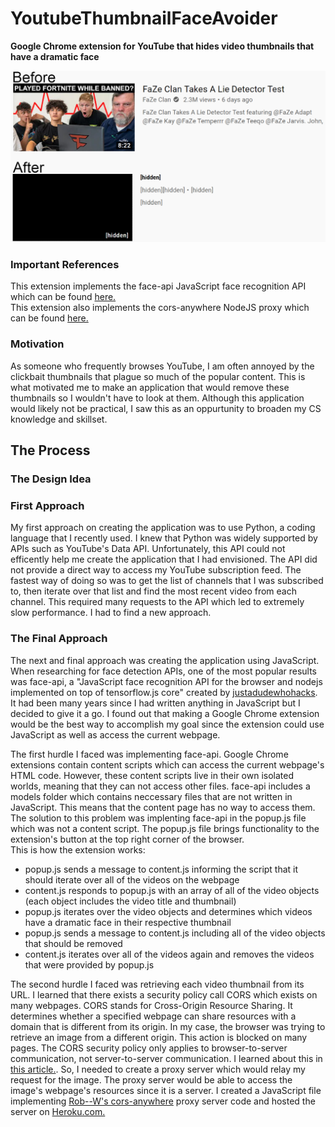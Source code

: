 # YoutubeThumbnailFaceAvoider
**Google Chrome extension for YouTube that hides video thumbnails that have a dramatic face**

![Example effect](Images/ThumbnailFaceAvoiderBeforeAfter.jpg)

### Important References

This extension implements the face-api JavaScript face recognition API which can be found [here.](https://github.com/justadudewhohacks/face-api.js/)  
This extension also implements the cors-anywhere NodeJS proxy which can be found [here.](https://github.com/Rob--W/cors-anywhere)

### Motivation

As someone who frequently browses YouTube, I am often annoyed by the clickbait thumbnails that plague so much of the popular content. This is what motivated me to make an application that would remove these thumbnails so I wouldn't have to look at them. Although this application would likely not be practical, I saw this as an oppurtunity to broaden my CS knowledge and skillset.

## The Process

### The Design Idea

### First Approach

My first approach on creating the application was to use Python, a coding language that I recently used. I knew that Python was widely supported by APIs such as YouTube's Data API. Unfortunately, this API could not efficently help me create the application that I had envisioned. The API did not provide a direct way to access my YouTube subscription feed. The fastest way of doing so was to get the list of channels that I was subscribed to, then iterate over that list and find the most recent video from each channel. This required many requests to the API which led to extremely slow performance. I had to find a new approach.

### The Final Approach

The next and final approach was creating the application using JavaScript. When researching for face detection APIs, one of the most popular results was face-api, a "JavaScript face recognition API for the browser and nodejs implemented on top of tensorflow.js core" created by [justadudewhohacks](https://github.com/justadudewhohacks). It had been many years since I had written anything in JavaScript but I decided to give it a go. I found out that making a Google Chrome extension would be the best way to accomplish my goal since the extension could use JavaScript as well as access the current webpage.  
  
The first hurdle I faced was implementing face-api. Google Chrome extensions contain content scripts which can access the current webpage's HTML code. However, these content scripts live in their own isolated worlds, meaning that they can not access other files. face-api includes a models folder which contains neccessary files that are not written in JavaScript. This means that the content page has no way to access them. The solution to this problem was implenting face-api in the popup.js file which was not a content script. The popup.js file brings functionality to the extension's button at the top right corner of the browser.  
This is how the extension works:  
  * popup.js sends a message to content.js informing the script that it should iterate over all of the videos on the webpage
  * content.js responds to popup.js with an array of all of the video objects (each object includes the video title and thumbnail)
  * popup.js iterates over the video objects and determines which videos have a dramatic face in their respective thumbnail
  * popup.js sends a message to content.js including all of the video objects that should be removed
  * content.js iterates over all of the videos again and removes the videos that were provided by popup.js
  
The second hurdle I faced was retrieving each video thumbnail from its URL. I learned that there exists a security policy call CORS which exists on many webpages. CORS stands for Cross-Origin Resource Sharing. It determines whether a specified webpage can share resources with a domain that is different from its origin. In my case, the browser was trying to retrieve an image from a different origin. This action is blocked on many pages. The CORS security policy only applies to browser-to-server communication, not server-to-server communication. I learned about this in [this article.](https://medium.com/@dtkatz/3-ways-to-fix-the-cors-error-and-how-access-control-allow-origin-works-d97d55946d9). So, I needed to create a proxy server which would relay my request for the image. The proxy server would be able to access the image's webpage's resources since it is a server. I created a JavaScript file implementing [Rob--W's cors-anywhere](https://github.com/Rob--W/cors-anywhere) proxy server code and hosted the server on [Heroku.com.](https://heroku.com) 
